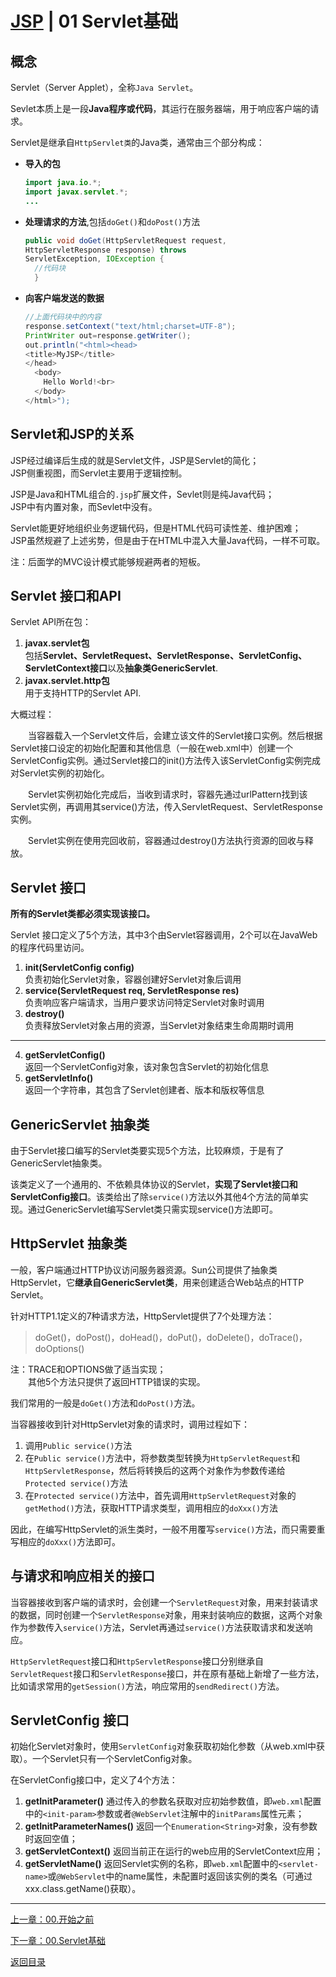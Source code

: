 # [JSP](./index.md) | 01 Servlet基础

## 概念

Servlet（Server Applet），全称`Java Servlet`。  

Sevlet本质上是一段**Java程序或代码**，其运行在服务器端，用于响应客户端的请求。

Servlet是继承自`HttpServlet类`的Java类，通常由三个部分构成：  

- **导入的包**  

  ```java
  import java.io.*;
  import javax.servlet.*;
  ...
  ```
  
- **处理请求的方法**,包括``doGet()``和``doPost()``方法  

  ```java
  public void doGet(HttpServletRequest request,  
  HttpServletResponse response) throws 
  ServletException, IOException {
    //代码块
    }
  ```

- **向客户端发送的数据**
  
  ```java
  //上面代码块中的内容
  response.setContext("text/html;charset=UTF-8");
  PrintWriter out=response.getWriter();
  out.println("<html><head>
  <title>MyJSP</title>
  </head>
    <body>
      Hello World!<br>
    </body>
  </html>");
  ```

## Servlet和JSP的关系

JSP经过编译后生成的就是Servlet文件，JSP是Servlet的简化；  
JSP侧重视图，而Servlet主要用于逻辑控制。

JSP是Java和HTML组合的`.jsp`扩展文件，Sevlet则是纯Java代码；  
JSP中有内置对象，而Sevlet中没有。

Servlet能更好地组织业务逻辑代码，但是HTML代码可读性差、维护困难；  
JSP虽然规避了上述劣势，但是由于在HTML中混入大量Java代码，一样不可取。

注：后面学的MVC设计模式能够规避两者的短板。

## Servlet 接口和API

Servlet API所在包：

1. **javax.servlet包**  
包括**Servlet、ServletRequest、ServletResponse、ServletConfig、ServletContext接口**以及**抽象类GenericServlet**.
2. **javax.servlet.http包**  
用于支持HTTP的Servlet API.

大概过程：  

&emsp;&emsp;当容器载入一个Servlet文件后，会建立该文件的Servlet接口实例。然后根据Servlet接口设定的初始化配置和其他信息（一般在web.xml中）创建一个ServletConfig实例。通过Servlet接口的init()方法传入该ServletConfig实例完成对Servlet实例的初始化。  

&emsp;&emsp;Servlet实例初始化完成后，当收到请求时，容器先通过urlPattern找到该Servlet实例，再调用其service()方法，传入ServletRequest、ServletResponse实例。  

&emsp;&emsp;Servlet实例在使用完回收前，容器通过destroy()方法执行资源的回收与释放。

## Servlet 接口

**所有的Servlet类都必须实现该接口。**  

Servlet 接口定义了5个方法，其中3个由Servlet容器调用，2个可以在JavaWeb的程序代码里访问。  

1. **init(ServletConfig config)**  
负责初始化Servlet对象，容器创建好Servlet对象后调用  
2. **service(ServletRequest req, ServletResponse res)**  
负责响应客户端请求，当用户要求访问特定Servlet对象时调用  
3. **destroy()**  
负责释放Servlet对象占用的资源，当Servlet对象结束生命周期时调用

***

4. **getServletConfig()**  
返回一个ServletConfig对象，该对象包含Servlet的初始化信息  
5. **getServletInfo()**  
返回一个字符串，其包含了Servlet创建者、版本和版权等信息

## GenericServlet 抽象类

由于Servlet接口编写的Servlet类要实现5个方法，比较麻烦，于是有了GenericServlet抽象类。  

该类定义了一个通用的、不依赖具体协议的Servlet，**实现了Servlet接口和ServletConfig接口**。该类给出了除``service()``方法以外其他4个方法的简单实现。通过GenericServlet编写Servlet类只需实现service()方法即可。

## HttpServlet 抽象类

一般，客户端通过HTTP协议访问服务器资源。Sun公司提供了抽象类HttpServlet，它**继承自GenericServlet类**，用来创建适合Web站点的HTTP Servlet。

针对HTTP1.1定义的7种请求方法，HttpServlet提供了7个处理方法：

> doGet()，doPost()，doHead()，doPut()，doDelete()，doTrace()，doOptions()  

注：TRACE和OPTIONS做了适当实现；  
&emsp;&emsp;其他5个方法只提供了返回HTTP错误的实现。

我们常用的一般是``doGet()``方法和``doPost()``方法。

当容器接收到针对HttpServlet对象的请求时，调用过程如下：  

1. 调用``Public service()``方法  
2. 在``Public service()``方法中，将参数类型转换为``HttpServletRequest``和``HttpServletResponse``，然后将转换后的这两个对象作为参数传递给``Protected service()``方法
3. 在``Protected service()``方法中，首先调用``HttpServletRequest``对象的``getMethod()``方法，获取HTTP请求类型，调用相应的``doXxx()``方法

因此，在编写HttpServlet的派生类时，一般不用覆写``service()``方法，而只需要重写相应的``doXxx()``方法即可。

## 与请求和响应相关的接口

当容器接收到客户端的请求时，会创建一个``ServletRequest``对象，用来封装请求的数据，同时创建一个``ServletResponse``对象，用来封装响应的数据，这两个对象作为参数传入``service()``方法，Servlet再通过``service()``方法获取请求和发送响应。  

``HttpServletRequest``接口和``HttpServletResponse``接口分别继承自``ServletRequest``接口和``ServletResponse``接口，并在原有基础上新增了一些方法，比如请求常用的``getSession()``方法，响应常用的``sendRedirect()``方法。

## ServletConfig 接口

初始化Servlet对象时，使用``ServletConfig``对象获取初始化参数（从web.xml中获取）。一个Servlet只有一个ServletConfig对象。

在ServletConfig接口中，定义了4个方法：

1. **getInitParameter()**
通过传入的参数名获取对应初始参数值，即``web.xml``配置中的``<init-param>``参数或者``@WebServlet``注解中的``initParams``属性元素；  
2. **getInitParameterNames()**
返回一个``Enumeration<String>``对象，没有参数时返回空值；
3. **getServletContext()**
返回当前正在运行的web应用的ServletContext应用；
4. **getServletName()**
返回Servlet实例的名称，即``web.xml``配置中的``<servlet-name>``或``@WebServlet``中的name属性，未配置时返回该实例的类名（可通过xxx.class.getName()获取）。

***

[上一章：00.开始之前](./00.开始之前.md)  

[下一章：00.Servlet基础](./01.Servlet基础.md)  

[返回目录](./index.md)